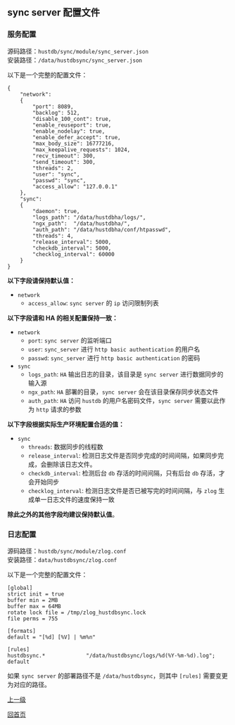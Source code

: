 sync server 配置文件
--

### 服务配置 ###
  
源码路径：`hustdb/sync/module/sync_server.json`  
安装路径：`/data/hustdbsync/sync_server.json`

以下是一个完整的配置文件：

    {
        "network": 
        {
            "port": 8089,
            "backlog": 512,
            "disable_100_cont": true,
            "enable_reuseport": true,
            "enable_nodelay": true,
            "enable_defer_accept": true,
            "max_body_size": 16777216,
            "max_keepalive_requests": 1024,
            "recv_timeout": 300,
            "send_timeout": 300,
            "threads": 2,
            "user": "sync",
            "passwd": "sync",
            "access_allow": "127.0.0.1"
        },
        "sync":
        {
            "daemon": true,
            "logs_path": "/data/hustdbha/logs/",
            "ngx_path":  "/data/hustdbha/",
            "auth_path": "/data/hustdbha/conf/htpasswd",
            "threads": 4,
            "release_interval": 5000,
            "checkdb_interval": 5000,
            "checklog_interval": 60000
        }
    }

**以下字段请保持默认值：**

* `network`
    * `access_allow`: `sync server` 的 `ip` 访问限制列表

**以下字段请和 HA 的相关配置保持一致：**

* `network`
    * `port`: `sync server` 的监听端口
    * `user`: `sync_server` 进行 `http basic authentication` 的用户名
    * `passwd`: `sync_server` 进行 `http basic authentication` 的密码
* `sync`
    * `logs_path`: `HA` 输出日志的目录，该目录是 `sync server` 进行数据同步的输入源
    * `ngx_path`: `HA` 部署的目录，`sync server` 会在该目录保存同步状态文件
    * `auth_path`: `HA` 访问 `hustdb` 的用户名密码文件，`sync server` 需要以此作为 `http` 请求的参数

**以下字段根据实际生产环境配置合适的值：**

* `sync`
    * `threads`: 数据同步的线程数
    * `release_interval`: 检测日志文件是否同步完成的时间间隔，如果同步完成，会删除该日志文件。
    * `checkdb_interval`: 检测后台 `db` 存活的时间间隔，只有后台 `db` 存活，才会开始同步
    * `checklog_interval`: 检测日志文件是否已被写完的时间间隔，与 `zlog` 生成单一日志文件的速度保持一致

**除此之外的其他字段均建议保持默认值**。

### 日志配置 ###
  
源码路径：`hustdb/sync/module/zlog.conf`  
安装路径：`data/hustdbsync/zlog.conf`

以下是一个完整的配置文件：

    [global]
    strict init = true
    buffer min = 2MB
    buffer max = 64MB
    rotate lock file = /tmp/zlog_hustdbsync.lock
    file perms = 755
    
    [formats]
    default = "[%d] [%V] | %m%n"
    
    [rules]
    hustdbsync.*             "/data/hustdbsync/logs/%d(%Y-%m-%d).log"; default

如果 `sync server` 的部署路径不是 `/data/hustdbsync`，则其中 `[rules]` 需要变更为对应的路径。


[上一级](conf.md)

[回首页](../../index.md)